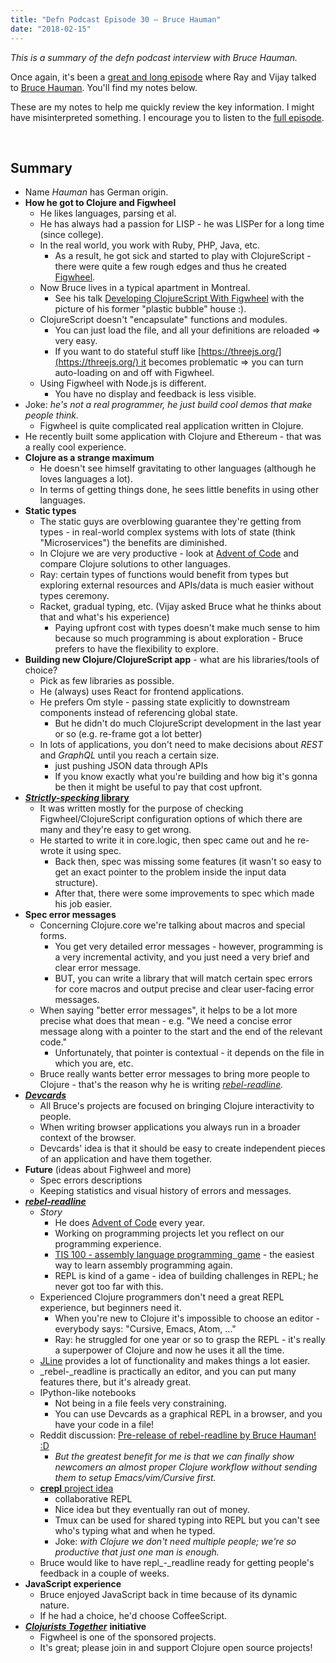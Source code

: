```yaml
---
title: "Defn Podcast Episode 30 – Bruce Hauman"
date: "2018-02-15"
---
```


_This is a summary of the defn podcast interview with Bruce Hauman._

Once again, it's been a [great and long episode](https://defn.audio/episodes/2018/02/10/bruce-hauman.html) where Ray and Vijay talked to [Bruce Hauman](https://github.com/bhauman). You'll find my notes below.

These are my notes to help me quickly review the key information. I might have misinterpreted something. I encourage you to listen to the [full episode](https://defn.audio/episodes/2018/02/10/bruce-hauman.html).

 

## **Summary**

- Name _Hauman_ has German origin.
- **How he got to Clojure and Figwheel**
    - He likes languages, parsing et al.
    - He has always had a passion for LISP - he was LISPer for a long time (since college).
    - In the real world, you work with Ruby, PHP, Java, etc.
        - As a result, he got sick and started to play with ClojureScript - there were quite a few rough edges and thus he created [Figwheel](https://github.com/bhauman/lein-figwheel).
    - Now Bruce lives in a typical apartment in Montreal.
        - See his talk [Developing ClojureScript With Figwheel](https://youtu.be/j-kj2qwJa_E?t=557) with the picture of his former "plastic bubble" house :).
    - ClojureScript doesn't "encapsulate" functions and modules.
        - You can just load the file, and all your definitions are reloaded => very easy.
        - If you want to do stateful stuff like [https://threejs.org/](https://threejs.org/) it becomes problematic => you can turn auto-loading on and off with Figwheel.
    - Using Figwheel with Node.js is different.
        - You have no display and feedback is less visible.
- Joke: _he's not a real programmer, he just build cool demos that make people think._
    - Figwheel is quite complicated real application written in Clojure.
- He recently built some application with Clojure and Ethereum - that was a really cool experience.
- **Clojure as a strange maximum**
    - He doesn't see himself gravitating to other languages (although he loves languages a lot).
    - In terms of getting things done, he sees little benefits in using other languages.
- **Static types**
    - The static guys are overblowing guarantee they're getting from types - in real-world complex systems with lots of state (think "Microservices") the benefits are diminished.
    - In Clojure we are very productive - look at [Advent of Code](https://github.com/bhauman/advent-of-clojure) and compare Clojure solutions to other languages.
    - Ray: certain types of functions would benefit from types but exploring external resources and APIs/data is much easier without types ceremony.
    - Racket, gradual typing, etc. (Vijay asked Bruce what he thinks about that and what's his experience)
        - Paying upfront cost with types doesn't make much sense to him because so much programming is about exploration - Bruce prefers to have the flexibility to explore.
- **Building new Clojure/ClojureScript app** - what are his libraries/tools of choice?
    - Pick as few libraries as possible.
    - He (always) uses React for frontend applications.
    - He prefers Om style - passing state explicitly to downstream components instead of referencing global state.
        - But he didn't do much ClojureScript development in the last year or so (e.g. re-frame got a lot better)
    - In lots of applications, you don't need to make decisions about _REST_ and _GraphQL_ until you reach a certain size.
        - just pushing JSON data through APIs
        - If you know exactly what you're building and how big it's gonna be then it might be useful to pay that cost upfront.
- [**_Strictly-specking_ library**](https://github.com/bhauman/strictly-specking)
    - It was written mostly for the purpose of checking Figwheel/ClojureScript configuration options of which there are many and they're easy to get wrong.
    - He started to write it in core.logic, then spec came out and he re-wrote it using spec.
        - Back then, spec was missing some features (it wasn't so easy to get an exact pointer to the problem inside the input data structure).
        - After that, there were some improvements to spec which made his job easier.
- **Spec error messages**
    - Concerning Clojure.core we're talking about macros and special forms.
        - You get very detailed error messages - however, programming is a very incremental activity, and you just need a very brief and clear error message.
        - BUT, you can write a library that will match certain spec errors for core macros and output precise and clear user-facing error messages.
    - When saying "better error messages", it helps to be a lot more precise what does that mean - e.g. "We need a concise error message along with a pointer to the start and the end of the relevant code."
        - Unfortunately, that pointer is contextual - it depends on the file in which you are, etc.
    - Bruce really wants better error messages to bring more people to Clojure - that's the reason why he is writing _[rebel-readline](https://github.com/bhauman/rebel-readline)._
- [_**Devcards**_](https://github.com/bhauman/devcards)
    - All Bruce's projects are focused on bringing Clojure interactivity to people.
    - When writing browser applications you always run in a broader context of the browser.
    - Devcards' idea is that it should be easy to create independent pieces of an application and have them together.
- **Future** (ideas about Fighweel and more)
    - Spec errors descriptions
    - Keeping statistics and visual history of errors and messages.
- [_**rebel-readline**_](https://github.com/bhauman/rebel-readline)
    - _Story_
        - He does [Advent of Code](https://github.com/bhauman/advent-of-clojure) every year.
        - Working on programming projects let you reflect on our programming experience.
        - [TIS 100 - assembly language programming  game](http://www.zachtronics.com/tis-100/) - the easiest way to learn assembly programming again.
        - REPL is kind of a game - idea of building challenges in REPL; he never got too far with this.
    - Experienced Clojure programmers don't need a great REPL experience, but beginners need it.
        - When you're new to Clojure it's impossible to choose an editor - everybody says: "Cursive, Emacs, Atom, ..."
        - Ray: he struggled for one year or so to grasp the REPL - it's really a superpower of Clojure and now he uses it all the time.
    - [JLine](https://github.com/jline/jline3) provides a lot of functionality and makes things a lot easier.
    - _rebel-_readline is practically an editor, and you can put many features there, but it's already great.
    - IPython-like notebooks
        - Not being in a file feels very constraining.
        - You can use Devcards as a graphical REPL in a browser, and you have your code in a file!
    - Reddit discussion: [Pre-release of rebel-readline by Bruce Hauman! :D](https://github.com/bhauman/rebel-readline/blob/master/README.md)
        - _But the greatest benefit for me is that we can finally show newcomers an almost proper Clojure workflow without sending them to setup Emacs/vim/Cursive first._
    - [**crepl** project idea](https://www.youtube.com/watch?v=kzbnk-zmSN0)
        - collaborative REPL
        - Nice idea but they eventually ran out of money.
        - Tmux can be used for shared typing into REPL but you can't see who's typing what and when he typed.
        - Joke: _with Clojure we don't need multiple people; we're so productive that just one man is enough._
    - Bruce would like to have repl_\-_readline ready for getting people's feedback in a couple of weeks.
- **JavaScript experience**
    - Bruce enjoyed JavaScript back in time because of its dynamic nature.
    - If he had a choice, he'd choose CoffeeScript.
- [_**Clojurists Together**_](https://clojuriststogether.org/) **initiative**
    - Figwheel is one of the sponsored projects.
    - It's great; please join in and support Clojure open source projects!
